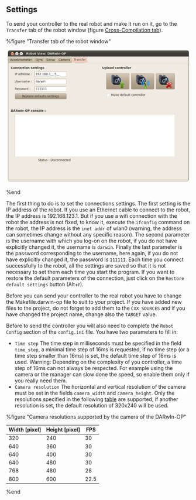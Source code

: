 ## Settings

To send your controller to the real robot and make it run on it, go to the
`Transfer` tab of the robot window (figure [Cross-Compilation
tab](#transfer-tab-of-the-robot-window)).

%figure "Transfer tab of the robot window"

![Transfer tab of the robot window](png/window_cross.png)

%end

The first thing to do is to set the connections settings. The first setting is
the IP address of the robot. If you use an Ethernet cable to connect to the
robot, the IP address is 192.168.123.1. But if you use a wifi connection with
the robot the address is not fixed, to know it, execute the `ifconfig` command
on the robot, the IP address is the `inet addr` of wlan0 (warning, the address
can sometimes change without any specific reason). The second parameter is the
username with which you log-on on the robot, if you do not have explicitly
changed it, the username is `darwin`. Finally the last parameter is the password
corresponding to the username, here again, if you do not have explicitly changed
it, the password is `111111`. Each time you connect successfully to the robot,
all the settings are saved so that it is not necessary to set them each time you
start the program. If you want to restore the default parameters of the
connection, just click on the `Restore default settings` button (Alt+r).

Before you can send your controller to the real robot you have to change the
Makefile.darwin-op file to suit to your project. If you have added new files to
the project, do not forget to add them to the `CXX_SOURCES` and if you have
changed the project name, change also the `TARGET` value.

Before to send the controller you will also need to complete the `Robot Config`
section of the `config.ini` file. You have two parameters to fill in:

- `Time step` The time step in milliseconds must be specified in the field
`time_step`, a minimal time step of 16ms is requested, if no time step (or a
time step smaller than 16ms) is set, the default time step of 16ms is used.
Warning: Depending on the complexity of you controller, a time step of 16ms can
not always be respected. For example using the camera or the manager can slow
done the speed, so enable them only if you really need them.
- `Camera resolution` The horizontal and vertical resolution of the camera must be
set in the fields `camera_width` and `camera_height`. Only the resolutions
specified in the following [table](#cameraresolution) are supported, if another
resolution is set, the default resolution of 320x240 will be used.

%figure "Camera resolutions supported by the camera of the DARwIn-OP"

| Width [pixel] | Height [pixel] | FPS  |
| ------------- | -------------- | ---- |
| 320           | 240            | 30   |
| 640           | 360            | 30   |
| 640           | 400            | 30   |
| 640           | 480            | 30   |
| 768           | 480            | 28   |
| 800           | 600            | 22.5 |

%end

